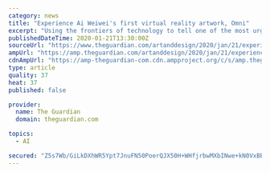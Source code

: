 ```yaml
---
category: news
title: "Experience Ai Weiwei's first virtual reality artwork, Omni"
excerpt: "Using the frontiers of technology to tell one of the most urgent stories of our time, Omni immerses you in a jungle full of lost elephants and a refugee camp in Bangladesh"
publishedDateTime: 2020-01-21T13:30:00Z
sourceUrl: "https://www.theguardian.com/artanddesign/2020/jan/21/experience-ai-weiwei-first-virtual-reality-artwork-omni"
ampUrl: "https://amp.theguardian.com/artanddesign/2020/jan/21/experience-ai-weiwei-first-virtual-reality-artwork-omni"
cdnAmpUrl: "https://amp-theguardian-com.cdn.ampproject.org/c/s/amp.theguardian.com/artanddesign/2020/jan/21/experience-ai-weiwei-first-virtual-reality-artwork-omni"
type: article
quality: 37
heat: 37
published: false

provider:
  name: The Guardian
  domain: theguardian.com

topics:
  - AI

secured: "Z5s7Wb/GiLkDXhWR5Ypt7JnuFN50PoerQJX50H+WHfjrbwMXbINwe+kN0VxBBMHMPXjBM6Ey12FHzLHlfPNskc930d5SwfpwdRqcCWLsAYvLCkXFB86o3WPDaW7Q/Mq08iRbXatp4oTwWCaG2MCNfBTkMEOmx0kqhqnLNSkbZLkKcAm4LdS5+p/ECQK+ZOaD/eK7u+tiP+ExYCWiUDBKY3wWXT1nr58blU02jTTrm22/ZpYHKULXfvaT3KWjej+fAfO8QcBNqaxII1YivwoJzvUPTm/XOZcBazbTgKS+t8yo7qh4sz3qwu8QrYxJQmOmAi/1llwfr3I0aZJF5a15GY43MZxHh1IdlzCxxJUu8Ky9avG66tby6Xvvthk+bOHTzNLk2BSDv8zNVlAGCvpJpZP+jVd/RQHSI3d+jLzO2h2QBmvmyjjVTk+YW1+ihpjWqpatz4pJEmo9JwNeE0vf1w==;XV8PTWbXeeQ5na+ZAhvmAQ=="
---
```


